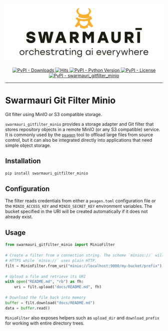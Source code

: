 ![Swamauri Logo](https://github.com/swarmauri/swarmauri-sdk/blob/3d4d1cfa949399d7019ae9d8f296afba773dfb7f/assets/swarmauri.brand.theme.svg)

<p align="center">
    <a href="https://pypi.org/project/swarmauri_gitfilter_minio/">
        <img src="https://img.shields.io/pypi/dm/swarmauri_gitfilter_minio" alt="PyPI - Downloads"/>
    </a>
    <a href="https://hits.sh/github.com/swarmauri/swarmauri-sdk/tree/master/pkgs/standards/swarmauri_gitfilter_minio/">
        <img alt="Hits" src="https://hits.sh/github.com/swarmauri/swarmauri-sdk/tree/master/pkgs/standards/swarmauri_gitfilter_minio.svg"/>
    </a>
    <a href="https://pypi.org/project/swarmauri_gitfilter_minio/">
        <img src="https://img.shields.io/pypi/pyversions/swarmauri_gitfilter_minio" alt="PyPI - Python Version"/>
    </a>
    <a href="https://pypi.org/project/swarmauri_gitfilter_minio/">
        <img src="https://img.shields.io/pypi/l/swarmauri_gitfilter_minio" alt="PyPI - License"/>
    </a>
    <a href="https://pypi.org/project/swarmauri_gitfilter_minio/">
        <img src="https://img.shields.io/pypi/v/swarmauri_gitfilter_minio?label=swarmauri_gitfilter_minio&color=green" alt="PyPI - swarmauri_gitfilter_minio"/>
    </a>
</p>

---

# Swarmauri Git Filter Minio

Git filter using MinIO or S3 compatible storage.

`swarmauri_gitfilter_minio` provides a storage adapter and Git filter that
stores repository objects in a remote MinIO (or any S3 compatible) service.
It is commonly used by the [`peagen`](https://pypi.org/project/peagen/) tool to
offload large files from source control, but it can also be integrated directly
into applications that need simple object storage.

## Installation

```bash
pip install swarmauri_gitfilter_minio
```

## Configuration

The filter reads credentials from either a `peagen.toml` configuration file or
the `MINIO_ACCESS_KEY` and `MINIO_SECRET_KEY` environment variables. The bucket
specified in the URI will be created automatically if it does not already
exist.

## Usage

```python
from swarmauri_gitfilter_minio import MinioFilter

# Create a filter from a connection string. The scheme `minios://` will use
# HTTPS while `minio://` uses plain HTTP.
filt = MinioFilter.from_uri("minio://localhost:9000/my-bucket/prefix")

# Upload a file and retrieve its URI
with open("README.md", "rb") as fh:
    uri = filt.upload("docs/README.md", fh)

# Download the file back into memory
buffer = filt.download("docs/README.md")
data = buffer.read()
```

`MinioFilter` also exposes helpers such as `upload_dir` and `download_prefix`
for working with entire directory trees.
